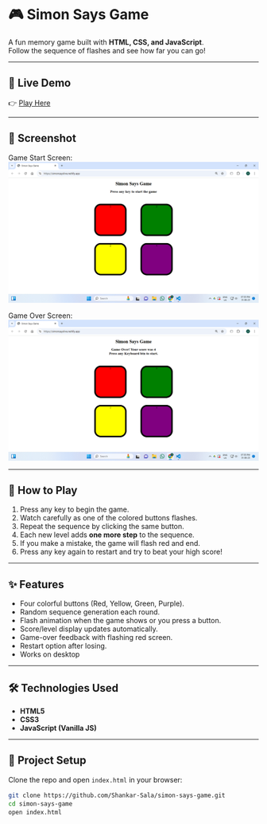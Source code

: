 # 🎮 Simon Says Game

A fun memory game built with **HTML, CSS, and JavaScript**.  
Follow the sequence of flashes and see how far you can go!

---

## 🚀 Live Demo
👉 [Play Here](https://simonsayslive.netlify.app/)

---

## 📸 Screenshot
Game Start Screen:
![Game Start](assets/Screenshot_1.png)

Game Over Screen:
![Game Over](assets/Screenshot_2.png)

---

## 🎯 How to Play
1. Press any key to begin the game.
2. Watch carefully as one of the colored buttons flashes.
3. Repeat the sequence by clicking the same button.
4. Each new level adds **one more step** to the sequence.
5. If you make a mistake, the game will flash red and end.
6. Press any key again to restart and try to beat your high score!

---

## ✨ Features
- Four colorful buttons (Red, Yellow, Green, Purple).
- Random sequence generation each round.
- Flash animation when the game shows or you press a button.
- Score/level display updates automatically.
- Game-over feedback with flashing red screen.
- Restart option after losing.
- Works on desktop 

---

## 🛠️ Technologies Used
- **HTML5**
- **CSS3**
- **JavaScript (Vanilla JS)**

---

## 📂 Project Setup
Clone the repo and open `index.html` in your browser:
```bash
git clone https://github.com/Shankar-Sala/simon-says-game.git
cd simon-says-game
open index.html
